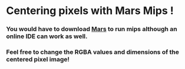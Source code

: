 # Centering pixels with Mars Mips !
### You would have to download [Mars](http://courses.missouristate.edu/kenvollmar/mars/) to run mips although an online IDE can work as well.
### Feel free to change the RGBA values and dimensions of the centered pixel image!
